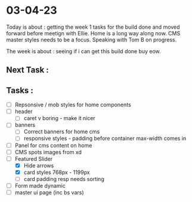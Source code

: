 # 03-04-23

Today is about : getting the week 1 tasks for the build done and moved forward before meetign with Ellie. Home is a long way along now. CMS master styles needs to be a focus. Speaking with Tom B on progress.

The week is about : seeing if i can get this build done buy eow.

## Next Task :


## Tasks :
- [ ] Repsonsive / mob styles for home components
- [ ] header
  - [ ] caret v boring - make it nicer
- [ ] banners
  - [ ] Correct banners for home cms
  - [ ] responsive styles - padding before container max-width comes in
- [ ] Panel for cms content on home
- [ ] CMS spots images from xd
- [ ] Featured Slider
  - [x] Hide arrows
  - [x] card styles 768px - 1199px
  - [ ] card padding resp needs sorting
- [ ] Form made dynamic
- [ ] master ui page (inc bs vars)
